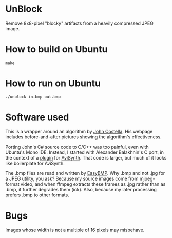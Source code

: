 # UnBlock

Remove 8x8-pixel "blocky" artifacts from a heavily compressed JPEG image.

# How to build on Ubuntu

`make`

# How to run on Ubuntu

`./unblock in.bmp out.bmp`

# Software used

This is a wrapper around an algorithm by [John Costella](http://johncostella.webs.com/unblock/).
His webpage includes before-and-after pictures showing the algorithm's effectiveness.

Porting John's C# source code to C/C++ was too painful, even with Ubuntu's Mono IDE.
Instead, I started with Alexander Balakhnin's C port,
in the context of a [plugin](http://avisynth.org.ru/unblock/unblock.html)
for [AviSynth](http://sourceforge.net/projects/avisynth2/).
That code is larger, but much of it looks like boilerplate for AviSynth.

The .bmp files are read and written by [EasyBMP](http://easybmp.sourceforge.net/).
Why .bmp and not .jpg for a JPEG utility, you ask?
Because my source images come from mjpeg-format video,
and when ffmpeg extracts these frames as .jpg rather than as .bmp, it further degrades them (ick).
Also, because my later processing prefers .bmp to other formats.

# Bugs

Images whose width is not a multiple of 16 pixels may misbehave.
